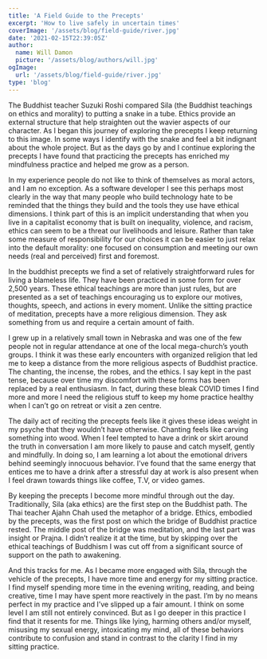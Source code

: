 ```yaml
---
title: 'A Field Guide to the Precepts'
excerpt: 'How to live safely in uncertain times'
coverImage: '/assets/blog/field-guide/river.jpg'
date: '2021-02-15T22:39:05Z'
author:
  name: Will Damon
  picture: '/assets/blog/authors/will.jpg'
ogImage:
  url: '/assets/blog/field-guide/river.jpg'
type: 'blog'
---
```


The Buddhist teacher Suzuki Roshi compared Sila (the Buddhist teachings on ethics and morality) to putting a snake in a tube. Ethics provide an external structure that help straighten out the wavier aspects of our character. As I began this journey of exploring the precepts I keep returning to this image. In some ways I identify with the snake and feel a bit indignant about the whole project. But as the days go by and I continue exploring the precepts I have found that practicing the precepts has enriched my mindfulness practice and helped me grow as a person.

In my experience people do not like to think of themselves as moral actors, and I am no exception. As a software developer I see this perhaps most clearly in the way that many people who build technology hate to be reminded that the things they build and the tools they use have ethical dimensions. I think part of this is an implicit understanding that when you live in a capitalist economy that is built on inequality, violence, and racism, ethics can seem to be a threat our livelihoods and leisure. Rather than take some measure of responsibility for our choices it can be easier to just relax into the default morality: one focused on consumption and meeting our own needs (real and perceived) first and foremost. 

In the buddhist precepts we find a set of relatively straightforward rules for living a blameless life. They have been practiced in some form for over 2,500 years. These ethical teachings are more than just rules, but are presented as a set of teachings encouraging us to explore our motives, thoughts, speech, and actions in every moment. Unlike the sitting practice of meditation, precepts have a more religious dimension. They ask something from us and require a certain amount of faith.

I grew up in a relatively small town in Nebraska and was one of the few people not in regular attendance at one of the local mega-church’s youth groups. I think it was these early encounters with organized religion that led me to keep a distance from the more religious aspects of Buddhist practice. The chanting, the incense, the robes, and the ethics. I say kept in the past tense, because over time my discomfort with these forms has been replaced by a real enthusiasm. In fact, during these bleak COVID times I find more and more I need the religious stuff to keep my home practice healthy when I can’t go on retreat or visit a zen centre. 

The daily act of reciting the precepts feels like it gives these ideas weight in my psyche that they wouldn’t have otherwise. Chanting feels like carving something into wood. When I feel tempted to have a drink or skirt around the truth in conversation I am more likely to pause and catch myself, gently and mindfully. In doing so, I am learning a lot about the emotional drivers behind seemingly innocuous behavior. I’ve found that the same energy that entices me to have a drink after a stressful day at work is also present when I feel drawn towards things like coffee, T.V, or video games. 

By keeping the precepts I become more mindful through out the day. Traditionally, Sila (aka ethics) are the first step on the Buddhist path. The Thai teacher Ajahn Chah used the metaphor of a bridge. Ethics, embodied by the precepts, was the first post on which the bridge of Buddhist practice rested. The middle post of the bridge was meditation, and the last part was insight or Prajna. I didn’t realize it at the time, but by skipping over the ethical teachings of Buddhism I was cut off from a significant source of support on the path to awakening.

And this tracks for me. As I became more engaged with Sila, through the vehicle of the precepts, I have more time and energy for my sitting practice. I find myself spending more time in the evening writing, reading, and being creative, time I may have spent more reactively in the past. I’m by no means perfect in my practice and I’ve slipped up a fair amount. I think on some level I am still not entirely convinced. But as I go deeper in this practice I find that it resents for me. Things like lying, harming others and/or myself, misusing my sexual energy, intoxicating my mind, all of these behaviors contribute to confusion and stand in contrast to the clarity I find in my sitting practice.
